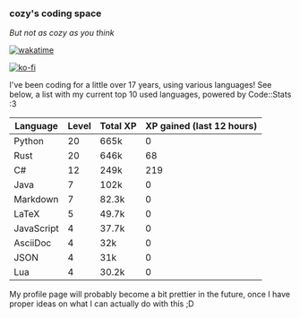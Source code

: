 ### cozy's coding space
*But not as cozy as you think*

[![wakatime](https://wakatime.com/badge/user/c0ba07bb-3421-41be-bd1a-d611e670f250.svg)](https://wakatime.com/@c0ba07bb-3421-41be-bd1a-d611e670f250)

[![ko-fi](https://ko-fi.com/img/githubbutton_sm.svg)](https://ko-fi.com/J3J75ITL4)

I've been coding for a little over 17 years, using various languages! See below, a list with my current top 10 used languages, powered by Code::Stats :3
    
| Language | Level | Total XP | XP gained (last 12 hours) |
| --- | --- | --- | --- |
| Python | 20 | 665k | 0 |
| Rust | 20 | 646k | 68 |
| C# | 12 | 249k | 219 |
| Java | 7 | 102k | 0 |
| Markdown | 7 | 82.3k | 0 |
| LaTeX | 5 | 49.7k | 0 |
| JavaScript | 4 | 37.7k | 0 |
| AsciiDoc | 4 | 32k | 0 |
| JSON | 4 | 31k | 0 |
| Lua | 4 | 30.2k | 0 |
    
My profile page will probably become a bit prettier in the future, once I have proper ideas on what I can actually do with this ;D